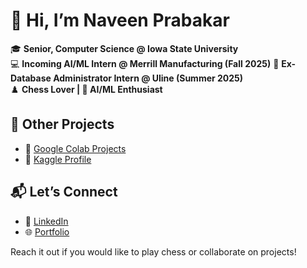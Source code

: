 # 👋 Hi, I’m Naveen Prabakar

🎓 **Senior, Computer Science @ Iowa State University**  
💻 **Incoming AI/ML Intern @ Merrill Manufacturing (Fall 2025)**
💼 **Ex-Database Administrator Intern @ Uline (Summer 2025)**  
♟️ **Chess Lover | 🤖 AI/ML Enthusiast**

## 📂 Other Projects

- 📓 [Google Colab Projects](https://drive.google.com/drive/folders/11npD9n-5i1LreEkUGyR9_VISOSz77LVo)  
- 🧠 [Kaggle Profile](https://www.kaggle.com/navprabakar)

## 📬 Let’s Connect
- 💼 [LinkedIn](https://www.linkedin.com/in/naveen-prabakar-88492b284)
- 🌐 [Portfolio](https://naveenprabakar.github.io/Portfilio/index.html)

Reach it out if you would like to play chess or collaborate on projects!
